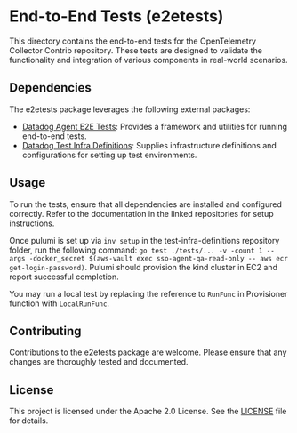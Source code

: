 # End-to-End Tests (e2etests)

This directory contains the end-to-end tests for the OpenTelemetry Collector Contrib repository. These tests are designed to validate the functionality and integration of various components in real-world scenarios.

## Dependencies

The e2etests package leverages the following external packages:

- [Datadog Agent E2E Tests](https://github.com/DataDog/datadog-agent/tree/main/test/new-e2e): Provides a framework and utilities for running end-to-end tests.
- [Datadog Test Infra Definitions](https://github.com/DataDog/test-infra-definitions): Supplies infrastructure definitions and configurations for setting up test environments.

## Usage

To run the tests, ensure that all dependencies are installed and configured correctly. Refer to the documentation in the linked repositories for setup instructions.

Once pulumi is set up via `inv setup` in the test-infra-definitions repository folder, run the following command: `go test ./tests/... -v -count 1 --args -docker_secret $(aws-vault exec sso-agent-qa-read-only -- aws ecr get-login-password)`. Pulumi should provision the kind cluster in EC2 and report successful completion.

You may run a local test by replacing the reference to `RunFunc` in Provisioner function with `LocalRunFunc`.

## Contributing

Contributions to the e2etests package are welcome. Please ensure that any changes are thoroughly tested and documented.

## License

This project is licensed under the Apache 2.0 License. See the [LICENSE](../LICENSE) file for details.
